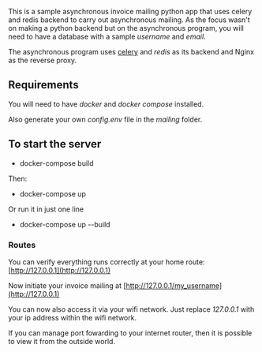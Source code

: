 This is a sample asynchronous invoice mailing python app that uses celery and redis backend to carry out asynchronous mailing.
As the focus wasn't on making a python backend but on the asynchronous program, you will need to have a database with a sample *username* and *email*.

The asynchronous program uses [celery](https://docs.celeryproject.org/en/stable/getting-started/first-steps-with-celery.html) and _redis_ as its backend and Nginx as the reverse proxy.

## Requirements

You will need to have _docker_ and _docker compose_ installed.

Also generate your own *config.env* file in the _mailing_ folder.

## To start the server

- docker-compose build

Then:

- docker-compose up

Or run it in just one line 

- docker-compose up --build

### Routes

You can verify everything runs correctly at your home route: [http://127.0.0.1](http://127.0.0.1)

Now initiate your invoice mailing at [http://127.0.0.1/my_username](http://127.0.0.1)

You can now also access it via your wifi network. Just replace _127.0.0.1_ with your ip address within the wifi network.

If you can manage port fowarding to your internet router, then it is possible to view it from the outside world.